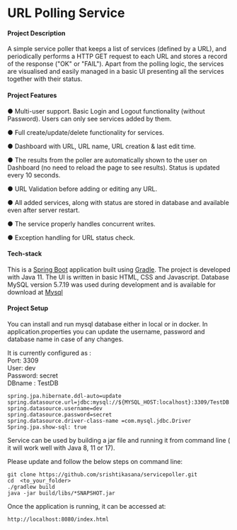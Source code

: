 # URL Polling Service 


#### Project Description

A simple service poller that keeps a list of services (defined by a URL), and periodically performs a HTTP GET request to each URL and stores a record of the response ("OK" or "FAIL"). Apart from the polling logic, the services are visualised and easily managed in a basic UI presenting all the services together with their status.

#### Project Features

● Multi-user support. Basic Login and Logout functionality (without Password). Users can only see services added by them.

● Full create/update/delete functionality for services.

● Dashboard with URL, URL name, URL creation & last edit time.

● The results from the poller are automatically shown to the user on Dashboard (no need to reload the page to see results). 
Status is updated every 10 seconds. 

● URL Validation before adding or editing any URL.

● All added services, along with status are stored in database and available even after server restart.

● The service properly handles concurrent writes.

● Exception handling for URL status check.

#### Tech-stack

This is a [Spring Boot](https://spring.io/guides/gs/spring-boot) application built using [Gradle](https://gradle.org/). 
The project is developed with Java 11. The UI is written in basic HTML, CSS and Javascript. Database MySQL version 5.7.19 was used during development and is available for download at [Mysql](https://downloads.mysql.com/archives/community/)

#### Project Setup

You can install and run mysql database either in local or in docker. 
In application.properties you can update the username, password and database name in case of any changes.

It is currently configured as : <br/>
Port: 3309 <br/>
User: dev <br/>
Password: secret <br/>
DBname : TestDB <br/>

```
spring.jpa.hibernate.ddl-auto=update
spring.datasource.url=jdbc:mysql://${MYSQL_HOST:localhost}:3309/TestDB
spring.datasource.username=dev
spring.datasource.password=secret
spring.datasource.driver-class-name =com.mysql.jdbc.Driver
Spring.jpa.show-sql: true
```

Service can be used by building a jar file and running it from command line ( it will work well with Java 8, 11 or 17).

Please update and follow the below steps on command line:

```
git clone https://github.com/srishtikasana/servicepoller.git
cd  <to_your_folder>
./gradlew build
java -jar build/libs/*SNAPSHOT.jar
```

Once the application is running, it can be accessed at:

```
http://localhost:8080/index.html

```